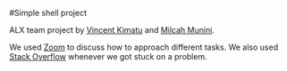 #Simple shell project

ALX team project by [Vincent Kimatu](https://github.com/VincentKimatu) and [Milcah Munini](https://github.com/VincentKimatu).

We used [Zoom](https://zoom.us) to discuss how to approach different tasks. We also used [Stack Overflow](https://stackoverflow.com) whenever we got stuck on a problem.
